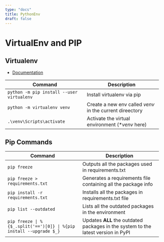 ```yaml
---
type: "docs"
title: PythonEnv
draft: false
---
```


# VirtualEnv and PIP

## Virtualenv

- [Documentation](https://virtualenv.pypa.io/en/latest/index.html)

| Command                                   | Description                                              |
| ----------------------------------------- | -------------------------------------------------------- |
| `python -m pip install --user virtualenv` | Install virtualenv via pip                               |
| `python -m virtualenv venv`               | Create a new env called _venv_ in the current direectory |
| `.\venv\Scripts\activate`                 | Activate the virtual environment (\*_venv_ here)         |

## Pip Commands

| Command                                                             | Description                                                                       |
| ------------------------------------------------------------------- | --------------------------------------------------------------------------------- |
| `pip freeze`                                                        | Outputs all the packages used in requirements.txt                                 |
| `pip freeze > requirements.txt`                                     | Generates a requirements file containing all the package info                     |
| `pip install -r requirements.txt`                                   | Installs all the packages in requirements.txt file                                |
| `pip list --outdated`                                               | Lists all the outdated packages in the environment                                |
| `pip freeze \| %{$_.split('==')[0]} \| %{pip install --upgrade $_}` | Updates **ALL** the outdated packages in the system to the latest version in PyPI |
